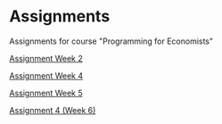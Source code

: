 # Assignments
Assignments for course "Programming for Economists"

[Assignment Week 2](https://github.com/TRuijgers/Assignments/blob/master/Assignment_week_2.ipynb)

[Assignment Week 4](https://github.com/TRuijgers/Assignments/blob/master/Assignment_week_4.ipynb)

[Assignment Week 5](https://github.com/TRuijgers/Assignments/blob/master/Assignment_week_5.ipynb)

[Assignment 4 (Week 6)](https://github.com/TRuijgers/Assignments/blob/master/assignment4.ipynb)

